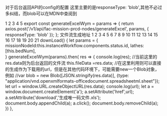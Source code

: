 对于后台返回API的config的配置
这里主要的是responseType: 'blob',其他不必过多纠结，而blob可以在MDN中查阅到

1
2
3
4
5
export const generateExcelWym = params => {
    return axios.post('/v1/api/fac-mission-prcd-nodes/generateExcel', params, {
        responseType: 'blob'
    });
};
文件流生成地址
1
2
3
4
5
6
7
8
9
10
11
12
13
14
15
16
17
18
19
20
21
downLoad() {
    let params = {
        missionNodeId:this.instanceWorkflow.components.status.id,
        lathes:[this.bedNum],                    
    }
    generateExcelWym(params).then( res => {
        console.log(res);
        //当前这里的res.data则为后台返回的文件流
        this.fileData =res.data;
        //在这里利用则可以直接的生成作为下载用的url，但是在其他代码环境下，可能需要new一个Blob对象，例如
        //var blob = new Blob([JSON.stringify(res.data)], {type: "application/vnd.openxmlformats-officedocument.spreadsheetml.sheet"});
        let url = window.URL.createObjectURL(res.data);
        console.log(url);
        let a = window.document.createElement('a');
        a.setAttribute('href',url);
        a.setAttribute('download','生成唯一码文件.xls');
        document.body.appendChild(a);
        a.click();
        document.body.removeChild(a);
    })
},